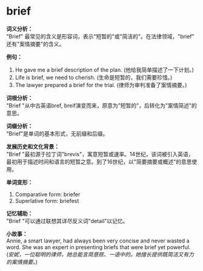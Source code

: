 # brief

**词义分析：**  
"Brief" 最常见的含义是形容词，表示"短暂的"或"简洁的"。在法律领域，"brief" 还有"案情摘要"的含义。

  

**例句：**

  

1.  He gave me a brief description of the plan. (他给我简单描述了一下计划。)
2.  Life is brief, we need to cherish. (生命是短暂的，我们需要珍惜。)
3.  The lawyer prepared a brief for the trial. (律师为审判准备了案情摘要。)

  

**词根分析：**  
"Brief "从中古英语bref, breif演变而来，原意为"短暂的"，后转化为"案情简述"的意思。

  

**词缀分析：**  
"Brief"是单词的基本形式，无前缀和后缀。

  

**发展历史和文化背景：**  
"Brief "最初源于拉丁词"brevis"，寓意短暂或速率。14世纪，该词被引入英语，最初用于描述时间和语言的短暂之意。到了16世纪，以"简要摘要或概述"的意思使用。

  

**单词变形：**

  

1.  Comparative form: briefer
2.  Superlative form: briefest

  

**记忆辅助：**  
"Brief "可以通过联想其详尽反义词"detail"以记忆。

  

**小故事：**  
Annie, a smart lawyer, had always been very concise and never wasted a word. She was an expert in presenting briefs that were brief yet powerful. (_安妮，一位聪明的律师，她总能言简意赅、一语中的。她擅长提供既简洁又有力的案情摘要。_)
